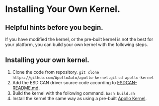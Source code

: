 # Installing Your Own Kernel.

## Helpful hints before you begin.
If you have modified the kernel, or the pre-built kernel is not the best for your platform, you can build your own kernel with the following steps.

## Installing your own kernel.
1.  Clone the code from repository.
```git clone https://github.com/ApolloAuto/apollo-kernel.git```
```cd apollo-kernel```
2.  Add the ESD CAN driver source code according to [ESDCAN-README.md](https://github.com/ApolloAuto/apollo-kernel/blob/master/linux/ESDCAN-README.md).
3.  Build the kernel with the following command.
```bash build.sh```
4.  Install the kernel the same way as using a pre-built [Apollo Kernel](https://github.com/ApolloAuto/apollo/blob/master/docs/howto/how_to_install_apollo_kernel.md). 
